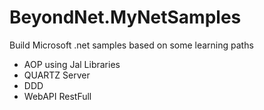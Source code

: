 # BeyondNet.MyNetSamples
Build Microsoft .net samples based on some learning paths

- AOP using Jal Libraries
- QUARTZ Server 
- DDD
- WebAPI RestFull
